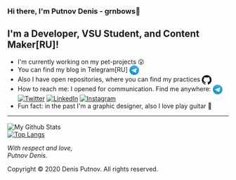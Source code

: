 ### Hi there, I'm Putnov Denis - grnbows👋

## I'm a Developer, VSU Student, and Content Maker[RU]!

- I'm currently working on my pet-projects 😮
- You can find my blog in Telegram[RU] <a href="https://t.me/prog_way_blog"><img align="center" alt="Telegram Channel" width="22px" src="https://raw.githubusercontent.com/github/explore/80688e429a7d4ef2fca1e82350fe8e3517d3494d/topics/telegram/telegram.png" /></a>
- Also I have open repositories, where you can find my practices <a href="https://github.com/grnbows?tab=repositories"><img align="center" alt="Repositories" width="22px" src="https://raw.githubusercontent.com/github/explore/78df643247d429f6cc873026c0622819ad797942/topics/github/github.png" /></a>
- How to reach me: I opened for communication. Find me anywhere: 
<a href="https://t.me/grnbows"><img align="center" alt="Telegram" width="22px" src="https://raw.githubusercontent.com/github/explore/80688e429a7d4ef2fca1e82350fe8e3517d3494d/topics/telegram/telegram.png" /></a> 
<a href="https://twitter.com/grnbows"><img align="center" alt="Twitter" width="22px" src="https://cdn.worldvectorlogo.com/logos/twitter-3.svg" /></a>
<a href="https://www.linkedin.com/in/grnbows/"><img align="center" alt="LinkedIn" width="22px" src="https://cdn.worldvectorlogo.com/logos/linkedin-icon.svg" /></a>
<a href="https://www.instagram.com/grnbows/"><img align="center" alt="Instagram" width="22px" src="https://cdn.worldvectorlogo.com/logos/instagram-2-1.svg" /></a>
- Fun fact: in the past I'm a graphic designer, also I love play guitar 🎸

---

<img align="center" alt="My Github Stats" src="https://github-readme-stats.codestackr.vercel.app/api?username=grnbows&show_icons=true&hide_border=true&show_owner=true&theme=buefy&hide=contribs,prs" /><br>
[![Top Langs](https://github-readme-stats.vercel.app/api/top-langs/?username=grnbows?hide=jupiternotebook&langs_count=8&layout=compact)](https://github.com/anuraghazra/github-readme-stats)

<i>With respect and love,<br>Putnov Denis.</i>

Copyright © 2020 Denis Putnov. All rights reserved.
